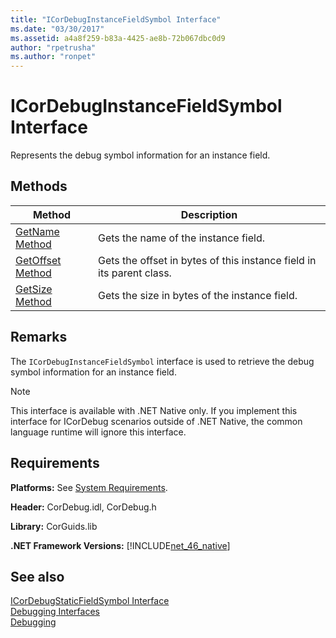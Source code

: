 ```yaml
---
title: "ICorDebugInstanceFieldSymbol Interface"
ms.date: "03/30/2017"
ms.assetid: a4a8f259-b83a-4425-ae8b-72b067dbc0d9
author: "rpetrusha"
ms.author: "ronpet"
---
```

# ICorDebugInstanceFieldSymbol Interface
Represents the debug symbol information for an instance field.  
  
## Methods  
  
|Method|Description|  
|------------|-----------------|  
|[GetName Method](../../../../docs/framework/unmanaged-api/debugging/icordebuginstancefieldsymbol-getname-method.md)|Gets the name of the instance field.|  
|[GetOffset Method](../../../../docs/framework/unmanaged-api/debugging/icordebuginstancefieldsymbol-getoffset-method.md)|Gets the offset in bytes of this instance field in its parent class.|  
|[GetSize Method](../../../../docs/framework/unmanaged-api/debugging/icordebuginstancefieldsymbol-getsize-method.md)|Gets the size in bytes of the instance field.|  
  
## Remarks  
 The `ICorDebugInstanceFieldSymbol` interface is used to retrieve the debug symbol information for an instance field.  
  
> [!NOTE]
>  This interface is available with .NET Native only. If you implement this interface for ICorDebug scenarios outside of .NET Native, the common language runtime will ignore this interface.  
  
## Requirements  
 **Platforms:** See [System Requirements](../../../../docs/framework/get-started/system-requirements.md).  
  
 **Header:** CorDebug.idl, CorDebug.h  
  
 **Library:** CorGuids.lib  
  
 **.NET Framework Versions:** [!INCLUDE[net_46_native](../../../../includes/net-46-native-md.md)]  
  
## See also
 [ICorDebugStaticFieldSymbol Interface](../../../../docs/framework/unmanaged-api/debugging/icordebugstaticfieldsymbol-interface.md)  
 [Debugging Interfaces](../../../../docs/framework/unmanaged-api/debugging/debugging-interfaces.md)  
 [Debugging](../../../../docs/framework/unmanaged-api/debugging/index.md)
